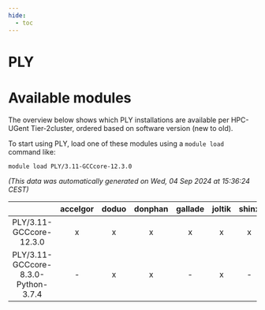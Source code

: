 ```yaml
---
hide:
  - toc
---
```


PLY
===

# Available modules


The overview below shows which PLY installations are available per HPC-UGent Tier-2cluster, ordered based on software version (new to old).

To start using PLY, load one of these modules using a `module load` command like:

```shell
module load PLY/3.11-GCCcore-12.3.0
```

*(This data was automatically generated on Wed, 04 Sep 2024 at 15:36:24 CEST)*  

| |accelgor|doduo|donphan|gallade|joltik|shinx|skitty|
| :---: | :---: | :---: | :---: | :---: | :---: | :---: | :---: |
|PLY/3.11-GCCcore-12.3.0|x|x|x|x|x|x|x|
|PLY/3.11-GCCcore-8.3.0-Python-3.7.4|-|x|x|-|x|-|x|

